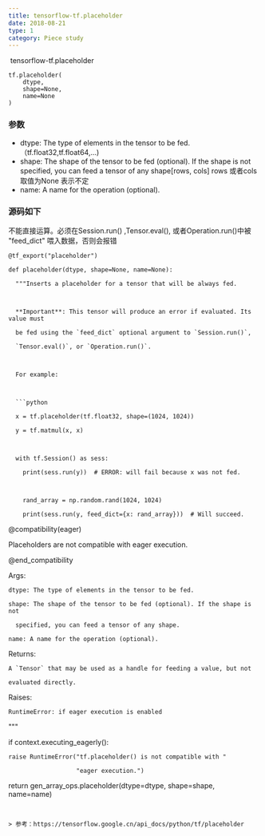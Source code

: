 ```yaml
---
title: tensorflow-tf.placeholder
date: 2018-08-21
type: 1
category: Piece study
---
```


&nbsp;tensorflow-tf.placeholder

```
​tf.placeholder(
    dtype,
    shape=None,
    name=None
)​
```

### 参数
+ dtype: The type of elements in the tensor to be fed.（tf.float32,tf.float64,...)
+ shape: The shape of the tensor to be fed (optional). If the shape is not specified, you can feed a tensor of any shape[rows, cols] rows 或者cols 取值为None 表示不定
+ name: A name for the operation (optional).

###  源码如下
不能直接运算。必须在Session.run() ,Tensor.eval(), 或者Operation.run()中被 "feed_dict" 喂入数据，否则会报错
```
​@tf_export("placeholder")

def placeholder(dtype, shape=None, name=None):

  """Inserts a placeholder for a tensor that will be always fed.



  **Important**: This tensor will produce an error if evaluated. Its value must

  be fed using the `feed_dict` optional argument to `Session.run()`,

  `Tensor.eval()`, or `Operation.run()`.



  For example:



  ```python

  x = tf.placeholder(tf.float32, shape=(1024, 1024))

  y = tf.matmul(x, x)



  with tf.Session() as sess:

    print(sess.run(y))  # ERROR: will fail because x was not fed.



    rand_array = np.random.rand(1024, 1024)

    print(sess.run(y, feed_dict={x: rand_array}))  # Will succeed.

  ```



  @compatibility(eager)

  Placeholders are not compatible with eager execution.

  @end_compatibility

  
  Args:

    dtype: The type of elements in the tensor to be fed.

    shape: The shape of the tensor to be fed (optional). If the shape is not

      specified, you can feed a tensor of any shape.

    name: A name for the operation (optional).



  Returns:

    A `Tensor` that may be used as a handle for feeding a value, but not

    evaluated directly.



  Raises:

    RuntimeError: if eager execution is enabled

  """

  if context.executing_eagerly():

    raise RuntimeError("tf.placeholder() is not compatible with "

                       "eager execution.")



  return gen_array_ops.placeholder(dtype=dtype, shape=shape, name=name)​
```


> 参考：https://tensorflow.google.cn/api_docs/python/tf/placeholder